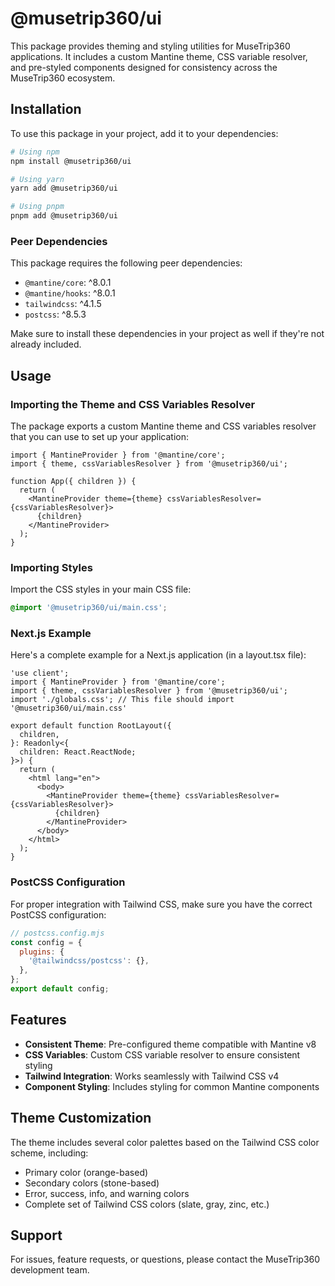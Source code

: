 # @musetrip360/ui

This package provides theming and styling utilities for MuseTrip360 applications. It includes a custom Mantine theme, CSS variable resolver, and pre-styled components designed for consistency across the MuseTrip360 ecosystem.

## Installation

To use this package in your project, add it to your dependencies:

```bash
# Using npm
npm install @musetrip360/ui

# Using yarn
yarn add @musetrip360/ui

# Using pnpm
pnpm add @musetrip360/ui
```

### Peer Dependencies

This package requires the following peer dependencies:

- `@mantine/core`: ^8.0.1
- `@mantine/hooks`: ^8.0.1
- `tailwindcss`: ^4.1.5
- `postcss`: ^8.5.3

Make sure to install these dependencies in your project as well if they're not already included.

## Usage

### Importing the Theme and CSS Variables Resolver

The package exports a custom Mantine theme and CSS variables resolver that you can use to set up your application:

```tsx
import { MantineProvider } from '@mantine/core';
import { theme, cssVariablesResolver } from '@musetrip360/ui';

function App({ children }) {
  return (
    <MantineProvider theme={theme} cssVariablesResolver={cssVariablesResolver}>
      {children}
    </MantineProvider>
  );
}
```

### Importing Styles

Import the CSS styles in your main CSS file:

```css
@import '@musetrip360/ui/main.css';
```

### Next.js Example

Here's a complete example for a Next.js application (in a layout.tsx file):

```tsx
'use client';
import { MantineProvider } from '@mantine/core';
import { theme, cssVariablesResolver } from '@musetrip360/ui';
import './globals.css'; // This file should import '@musetrip360/ui/main.css'

export default function RootLayout({
  children,
}: Readonly<{
  children: React.ReactNode;
}>) {
  return (
    <html lang="en">
      <body>
        <MantineProvider theme={theme} cssVariablesResolver={cssVariablesResolver}>
          {children}
        </MantineProvider>
      </body>
    </html>
  );
}
```

### PostCSS Configuration

For proper integration with Tailwind CSS, make sure you have the correct PostCSS configuration:

```js
// postcss.config.mjs
const config = {
  plugins: {
    '@tailwindcss/postcss': {},
  },
};
export default config;
```

## Features

- **Consistent Theme**: Pre-configured theme compatible with Mantine v8
- **CSS Variables**: Custom CSS variable resolver to ensure consistent styling
- **Tailwind Integration**: Works seamlessly with Tailwind CSS v4
- **Component Styling**: Includes styling for common Mantine components

## Theme Customization

The theme includes several color palettes based on the Tailwind CSS color scheme, including:

- Primary color (orange-based)
- Secondary colors (stone-based)
- Error, success, info, and warning colors
- Complete set of Tailwind CSS colors (slate, gray, zinc, etc.)

## Support

For issues, feature requests, or questions, please contact the MuseTrip360 development team.
